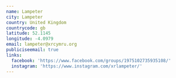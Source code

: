 ```yaml
---
name: Lampeter
city: Lampeter
country: United Kingdom
countrycode: gb
latitude: 52.1145
longitude: -4.0979
email: lampeter@xrcymru.org
publiciseemail: true
links:
  facebook: 'https://www.facebook.com/groups/1975102735935108/'
  instagram: 'https://www.instagram.com/xrlampeter/'
---
```


